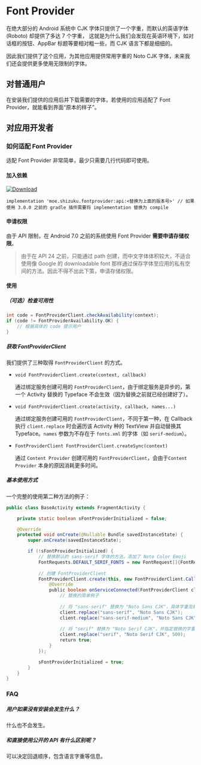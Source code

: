 # Font Provider

在绝大部分的 Android 系统中 CJK 字体只提供了一个字重，而默认的英语字体 (Roboto) 却提供了多达 7 个字重，
这就是为什么我们会发现在英语环境下，如对话框的按钮、AppBar 标题等要相对粗一些，而 CJK 语言下都是细细的。

因此我们提供了这个应用，为其他应用提供常用字重的 Noto CJK 字体，未来我们还会提供更多使用无限制的字体。

## 对普通用户

在安装我们提供的应用后并下载需要的字体，若使用的应用适配了 Font Provider，就能看到界面“原本的样子”。

## 对应用开发者

### 如何适配 Font Provider

适配 Font Provider 非常简单，最少只需要几行代码即可使用。

#### 加入依赖

[![Download](https://api.bintray.com/packages/rikkaw/FontProvider/api/images/download.svg)](https://bintray.com/rikkaw/FontProvider/api/_latestVersion)

```
implementation 'moe.shizuku.fontprovider:api:<替换为上面的版本号>' // 如果使用 3.0.0 之前的 gradle 插件需要将 implementation 替换为 compile
```
   
#### 申请权限

由于 API 限制，在 Android 7.0 之前的系统使用 Font Provider **需要申请存储权限**。
    
> 由于在 API 24 之前，只能通过 path 创建，而中文字体体积较大，不适合使用像 Google 的 downloadable font 那样通过保存字体至应用的私有空间的方法。因此不得不出此下策，申请存储权限。
    
   
#### 使用

##### （可选）检查可用性

```java
int code = FontProviderClient.checkAvailability(context);
if (code != FontProviderAvailability.OK) {
	// 根据具体的 code 提示用户
}
```
    	

##### 获取 FontProviderClient

我们提供了三种取得 `FontProviderClient` 的方式。

* `void FontProviderClient.create(context, callback)`
	
    通过绑定服务创建可用的 `FontProviderClient`，由于绑定服务是异步的，第一个 Activity 替换的 Typeface 不会生效（因为替换之前就已经创建好了）。
    
* `void FontProviderClient.create(activity, callback, names...)`
	
    通过绑定服务创建可用的 `FontProviderClient`，不同于第一种，在 Callback 执行 `client.replace` 时会遍历该 Activity 种的 TextView 并自动替换其 Typeface。`names` 参数为不存在于 `fonts.xml` 的字体（如 `serif-medium`）。
    
* `FontProviderClient FontProviderClient.createSync(context)`
	
    通过 `Content Provider` 创建可用的 `FontProviderClient`，会由于`Content Provider` 本身的原因消耗更多时间。
    
##### 基本使用方式

一个完整的使用第二种方法的例子：

```java
public class BaseActivity extends FragmentActivity {

    private static boolean sFontProviderInitialized = false;

    @Override
    protected void onCreate(@Nullable Bundle savedInstanceState) {
        super.onCreate(savedInstanceState);

        if (!sFontProviderInitialized) {
            // 替换默认的 sans-serif 字体的方法，添加了 Noto Color Emoji
            FontRequests.DEFAULT_SERIF_FONTS = new FontRequest[]{FontRequest.DEFAULT, FontRequest.NOTO_COLOR_EMOJI};
            
            // 创建 FontProviderClient
            FontProviderClient.create(this, new FontProviderClient.Callback() {
                @Override
                public boolean onServiceConnected(FontProviderClient client, ServiceConnection serviceConnection) {
                    // 替换的简单例子
                    
                    // 将 "sans-serif" 替换为 "Noto Sans CJK"，具体字重及默认英语字体将会根据 "sans-serif" 获得
                    client.replace("sans-serif", "Noto Sans CJK");
                    client.replace("sans-serif-medium", "Noto Sans CJK");
                    
                    // 将 "serif" 替换为 "Noto Serif CJK"，并指定替换的字重为 500
                    client.replace("serif", "Noto Serif CJK", 500);
                    return true;
                }
            });

            sFontProviderInitialized = true;
        }
    }
}
```

### FAQ

##### 用户如果没有安装会发生什么？

什么也不会发生。

##### 和直接使用公开的 API 有什么区别呢？

可以决定回退顺序，包含语言字重等信息。
